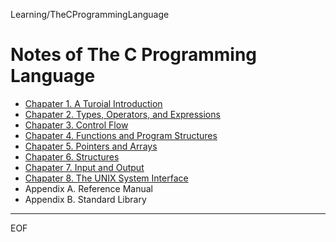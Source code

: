 Learning/TheCProgrammingLanguage

Notes of The C Programming Language
================================================================================

- [Chapater 1. A Turoial Introduction](https://github.com/alaxion/Learning/blob/master/TheCProgrammingLanguage/tcpl_1introduction.md)
- [Chapater 2. Types, Operators, and Expressions](https://github.com/alaxion/Learning/blob/master/TheCProgrammingLanguage/tcpl_2type&op&xpr.md)
- [Chapater 3. Control Flow](https://github.com/alaxion/Learning/blob/master/TheCProgrammingLanguage/tcpl_3controlflow.md)
- [Chapater 4. Functions and Program Structures](https://github.com/alaxion/Learning/blob/master/TheCProgrammingLanguage/tcpl_4functions.md)
- [Chapater 5. Pointers and Arrays](https://github.com/alaxion/Learning/blob/master/TheCProgrammingLanguage/tcpl_5ptr&array.md)
- [Chapater 6. Structures](https://github.com/alaxion/Learning/blob/master/TheCProgrammingLanguage/tcpl_6structure.md)
- [Chapater 7. Input and Output](https://github.com/alaxion/Learning/blob/master/TheCProgrammingLanguage/tcpl_7io.md)
- [Chapater 8. The UNIX System Interface](https://github.com/alaxion/Learning/blob/master/TheCProgrammingLanguage/tcpl_8unix.md)
- Appendix A. Reference Manual
- Appendix B. Standard Library

--------------------------------------------------------------------------------

EOF
